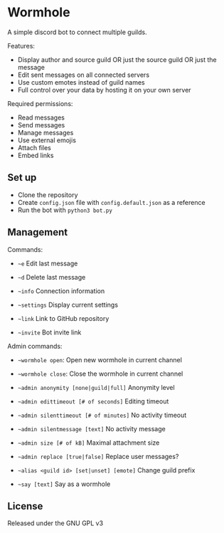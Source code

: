 # Wormhole
A simple discord bot to connect multiple guilds.

Features:

- Display author and source guild OR just the source guild OR just the message
- Edit sent messages on all connected servers
- Use custom emotes instead of guild names
- Full control over your data by hosting it on your own server

Required permissions:

- Read messages
- Send messages
- Manage messages
- Use external emojis
- Attach files
- Embed links

## Set up
- Clone the repository
- Create `config.json` file with `config.default.json` as a reference
- Run the bot with `python3 bot.py`

## Management
Commands:

- `~e` Edit last message

- `~d` Delete last message

- `~info` Connection information

- `~settings` Display current settings

- `~link` Link to GitHub repository

- `~invite` Bot invite link


Admin commands:
- `~wormhole open`: Open new wormhole in current channel

- `~wormhole close`: Close the wormhole in current channel

- `~admin anonymity [none|guild|full]` Anonymity level

- `~admin edittimeout [# of seconds]` Editing timeout

- `~admin silenttimeout [# of minutes]` No activity timeout

- `~admin silentmessage [text]` No activity message

- `~admin size [# of kB]` Maximal attachment size

- `~admin replace [true|false]` Replace user messages?

- `~alias <guild id> [set|unset] [emote]` Change guild prefix

- `~say [text]` Say as a wormhole

## License
Released under the GNU GPL v3
